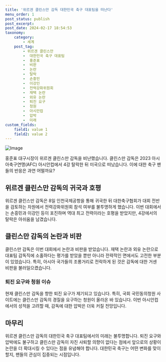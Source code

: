```yaml
---
title: '위르겐 클린스만 감독 대한민국 축구 대표팀을 떠난다'
menu_order: 1
post_status: publish
post_excerpt: 
post_date: 2024-02-17 18:54:53
taxonomy:
    category:
        - 세계
    post_tag:
        - 위르겐 클린스만
        -  대한민국 축구 대표팀
        -  홍준표
        -  비판
        -  논란
        -  탈락
        -  손흥민
        -  이강인
        -  전력강화위원회
        -  재택 논란
        -  외유 논란
        -  퇴진 요구
        -  청원
        -  아시안컵
        -  압박
        -  미래
custom_fields:
    field1: value 1
    field2: value 2
---
```


![Image](https://imgnews.pstatic.net/image/081/2024/02/12/0003429855_001_20240212122601183.jpg?type=w647)

홍준표 대구시장이 위르겐 클린스만 감독을 비난했습니다. 클린스만 감독은 2023 아시아축구연맹(AFC) 아시안컵에서 4강 탈락한 뒤 미국으로 떠났습니다. 이에 대한 축구 팬들의 반응은 과연 어떨까요?
## 위르겐 클린스만 감독의 귀국과 호평
위르겐 클린스만 감독은 8일 인천국제공항을 통해 귀국한 뒤 대한축구협회가 대회 전반을 검토하는 차원에서 전력강화위원회 참석 여부를 불투명하게 했습니다. 이번 대회에서는 손흥민과 이강인 등이 포진하며 역대 최고 전력이라는 호평을 받았지만, 4강에서의 탈락은 아쉬움을 남겼습니다.
## 클린스만 감독의 논란과 비판
클린스만 감독은 이번 대회에서 논란과 비판을 받았습니다. 재택 논란과 외유 논란으로 대표팀 감독직에 소홀하다는 평가를 받았을 뿐만 아니라 전략적인 면에서도 고전한 부분이 있었습니다. 특히, 아시아 국가들의 조롱거리로 전락하게 된 것은 감독에 대한 거센 비판을 불러일으켰습니다.
### 퇴진 요구와 청원 이슈
현재 클린스만 감독을 향한 퇴진 요구가 제기되고 있습니다. 특히, 국회 국민동의청원 사이트에는 클린스만 감독의 경질을 요구하는 청원이 올라온 바 있습니다. 이번 아시안컵에서의 성적을 고려할 때, 감독에 대한 압박은 더욱 커질 전망입니다.
## 마무리
위르겐 클린스만 감독의 대한민국 축구 대표팀에서의 미래는 불투명합니다. 퇴진 요구와 압박에도 불구하고 클린스만 감독이 자진 사퇴할 의향이 없다는 점에서 앞으로의 상황이 논란을 더 확대시킬 수 있다는 점을 유념해야 합니다. 대한민국 축구는 어떤 변화를 맞이할지, 팬들의 관심이 집중되는 시점입니다.
